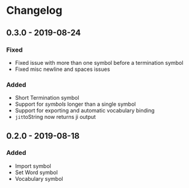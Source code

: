 # Changelog

## 0.3.0 - 2019-08-24

### Fixed

* Fixed issue with more than one symbol before a termination symbol
* Fixed misc newline and spaces issues

### Added

* Short Termination symbol
* Support for _symbols_ longer than a single symbol
* Support for exporting and automatic vocabulary binding
* `jit`toString now returns ji output



## 0.2.0 - 2019-08-18

### Added

* Import symbol
* Set Word symbol
* Vocabulary symbol



